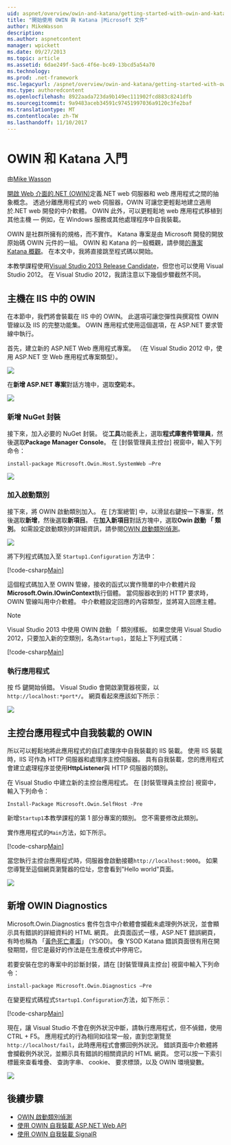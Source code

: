 ```yaml
---
uid: aspnet/overview/owin-and-katana/getting-started-with-owin-and-katana
title: "開始使用 OWIN 與 Katana |Microsoft 文件"
author: MikeWasson
description: 
ms.author: aspnetcontent
manager: wpickett
ms.date: 09/27/2013
ms.topic: article
ms.assetid: 6dae249f-5ac6-4f6e-bc49-13bcd5a54a70
ms.technology: 
ms.prod: .net-framework
msc.legacyurl: /aspnet/overview/owin-and-katana/getting-started-with-owin-and-katana
msc.type: authoredcontent
ms.openlocfilehash: 8922aada723da9b149ec111902fcd883c8241dfb
ms.sourcegitcommit: 9a9483aceb34591c97451997036a9120c3fe2baf
ms.translationtype: MT
ms.contentlocale: zh-TW
ms.lasthandoff: 11/10/2017
---
```

<a name="getting-started-with-owin-and-katana"></a>OWIN 和 Katana 入門
====================
由[Mike Wasson](https://github.com/MikeWasson)

[開啟 Web 介面的.NET (OWIN)](http://owin.org/)定義.NET web 伺服器和 web 應用程式之間的抽象概念。 透過分離應用程式的 web 伺服器，OWIN 可讓您更輕鬆地建立適用於.NET web 開發的中介軟體。 OWIN 此外，可以更輕鬆地 web 應用程式移植到其他主機 &#8212; 例如，在 Windows 服務或其他處理程序中自我裝載。

OWIN 是社群所擁有的規格，而不實作。 Katana 專案是由 Microsoft 開發的開放原始碼 OWIN 元件的一組。 OWIN 和 Katana 的一般概觀，請參閱[的專案 Katana 概觀](an-overview-of-project-katana.md)。 在本文中，我將直接跳至程式碼以開始。

本教學課程使用[Visual Studio 2013 Release Candidate](https://go.microsoft.com/fwlink/?LinkId=306566)，但您也可以使用 Visual Studio 2012。 在 Visual Studio 2012，我請注意以下幾個步驟截然不同。

## <a name="host-owin-in-iis"></a>主機在 IIS 中的 OWIN

在本節中，我們將會裝載在 IIS 中的 OWIN。 此選項可讓您彈性與撰寫性 OWIN 管線以及 IIS 的完整功能集。 OWIN 應用程式使用這個選項，在 ASP.NET 要求管線中執行。

首先，建立新的 ASP.NET Web 應用程式專案。 （在 Visual Studio 2012 中，使用 ASP.NET 空 Web 應用程式專案類型）。

![](getting-started-with-owin-and-katana/_static/image1.png)

在**新增 ASP.NET 專案**對話方塊中，選取**空**範本。

![](getting-started-with-owin-and-katana/_static/image2.png)

### <a name="add-nuget-packages"></a>新增 NuGet 封裝

接下來，加入必要的 NuGet 封裝。 從**工具**功能表上，選取**程式庫套件管理員**，然後選取**Package Manager Console**。 在 [封裝管理員主控台] 視窗中，輸入下列命令：

`install-package Microsoft.Owin.Host.SystemWeb –Pre`

![](getting-started-with-owin-and-katana/_static/image3.png)

### <a name="add-a-startup-class"></a>加入啟動類別

接下來，將 OWIN 啟動類別加入。 在 [方案總管] 中，以滑鼠右鍵按一下專案，然後選取**新增**，然後選取**新項目**。 在**加入新項目**對話方塊中，選取**Owin 啟動 「 類別**。 如需設定啟動類別的詳細資訊，請參閱[OWIN 啟動類別偵測](owin-startup-class-detection.md)。

![](getting-started-with-owin-and-katana/_static/image4.png)

將下列程式碼加入至 `Startup1.Configuration` 方法中：

[!code-csharp[Main](getting-started-with-owin-and-katana/samples/sample1.cs?highlight=3)]

這個程式碼加入至 OWIN 管線，接收的函式以實作簡單的中介軟體片段**Microsoft.Owin.IOwinContext**執行個體。 當伺服器收到的 HTTP 要求時，OWIN 管線叫用中介軟體。 中介軟體設定回應的內容類型，並將寫入回應主體。

> [!NOTE]
> Visual Studio 2013 中使用 OWIN 啟動 「 類別樣板。 如果您使用 Visual Studio 2012，只要加入新的空類別，名為`Startup1`，並貼上下列程式碼：


[!code-csharp[Main](getting-started-with-owin-and-katana/samples/sample2.cs)]

### <a name="run-the-application"></a>執行應用程式

按 f5 鍵開始偵錯。 Visual Studio 會開啟瀏覽器視窗，以`http://localhost:*port*/`。 網頁看起來應該如下所示：

![](getting-started-with-owin-and-katana/_static/image5.png)

## <a name="self-host-owin-in-a-console-application"></a>主控台應用程式中自我裝載的 OWIN

所以可以輕鬆地將此應用程式的自訂處理序中自我裝載的 IIS 裝載。 使用 IIS 裝載時，IIS 可作為 HTTP 伺服器和處理序主控伺服器。 具有自我裝載，您的應用程式會建立處理程序並使用**HttpListener**與 HTTP 伺服器的類別。

在 Visual Studio 中建立新的主控台應用程式。 在 [封裝管理員主控台] 視窗中，輸入下列命令：

`Install-Package Microsoft.Owin.SelfHost -Pre`

新增`Startup1`本教學課程的第 1 部分專案的類別。 您不需要修改此類別。

實作應用程式的`Main`方法，如下所示。

[!code-csharp[Main](getting-started-with-owin-and-katana/samples/sample3.cs)]

當您執行主控台應用程式時，伺服器會啟動接聽`http://localhost:9000`。 如果您導覽至這個網頁瀏覽器的位址，您會看到"Hello world"頁面。

![](getting-started-with-owin-and-katana/_static/image6.png)

## <a name="add-owin-diagnostics"></a>新增 OWIN Diagnostics

Microsoft.Owin.Diagnostics 套件包含中介軟體會攔截未處理例外狀況，並會顯示具有錯誤的詳細資料的 HTML 網頁。 此頁面函式一樣，ASP.NET 錯誤網頁，有時也稱為 「[黃色死亡畫面](http://en.wikipedia.org/wiki/Yellow_Screen_of_Death#Yellow)」 (YSOD)。 像 YSOD Katana 錯誤頁面很有用在開發期間，但它是最好的作法是在生產模式中停用它。

若要安裝在您的專案中的診斷封裝，請在 [封裝管理員主控台] 視窗中輸入下列命令：

`install-package Microsoft.Owin.Diagnostics –Pre`

在變更程式碼程式`Startup1.Configuration`方法，如下所示：

[!code-csharp[Main](getting-started-with-owin-and-katana/samples/sample4.cs?highlight=4,9-12)]

現在，讓 Visual Studio 不會在例外狀況中斷，請執行應用程式，但不偵錯，使用 CTRL + F5。 應用程式的行為相同如往常一般，直到您瀏覽至`http://localhost/fail`，此時應用程式會擲回例外狀況。 錯誤頁面中介軟體將會攔截例外狀況，並顯示具有錯誤的相關資訊的 HTML 網頁。 您可以按一下索引標籤來查看堆疊、 查詢字串、 cookie、 要求標頭，以及 OWIN 環境變數。

![](getting-started-with-owin-and-katana/_static/image7.png)

## <a name="next-steps"></a>後續步驟

- [OWIN 啟動類別偵測](owin-startup-class-detection.md)
- [使用 OWIN 自我裝載 ASP.NET Web API](../../../web-api/overview/hosting-aspnet-web-api/use-owin-to-self-host-web-api.md)
- [使用 OWIN 自我裝載 SignalR](../../../signalr/overview/deployment/tutorial-signalr-self-host.md)
